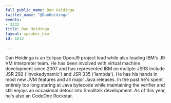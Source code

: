 ```yaml
---
full_public_name: Dan Heidinga
twitter_name: "@DanHeidinga"
events:
- 3232
title: Dan Heidinga
layout: speaker_bio
id: 1612

---
```

Dan Heidinga is an Eclipse OpenJ9 project lead while also leading IBM's J9 VM Interpreter team.  He has been involved with virtual machine development since 2007 and has represented IBM on multple JSRS include JSR 292 ('invokedynamic') and JSR 335 ('lambda').  He has his hands in most new JVM features and all major Java releases. In the past he's spent entirely too long staring at Java bytecode while maintaining the verifier and still enjoys an occasional detour into Smalltalk development.  As of this year, he's also an CodeOne Rockstar.